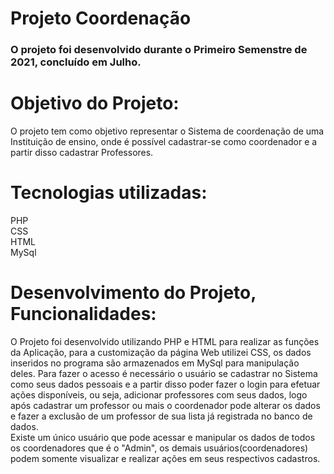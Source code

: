 # Projeto Coordenação

<h3>O projeto foi desenvolvido durante o Primeiro Semenstre de 2021, concluído em Julho.</h3>

<h1>Objetivo do Projeto:</h1>
O projeto tem como objetivo representar o Sistema de coordenação de uma Instituição de ensino, onde é possível cadastrar-se como coordenador e a partir disso cadastrar Professores.

<h1>Tecnologias utilizadas:</h1>
PHP<br>
CSS<br>
HTML<br>
MySql

<h1>Desenvolvimento do Projeto, Funcionalidades:</h1>
O Projeto foi desenvolvido utilizando PHP e HTML para realizar as funções da Aplicação, para a customização da página Web utilizei CSS, os dados inseridos no programa são armazenados em MySql para manipulação deles.
Para fazer o acesso é necessário o usuário se cadastrar no Sistema como seus dados pessoais e a partir disso poder fazer o login para efetuar ações disponíveis, ou seja, adicionar professores com seus dados, logo após cadastrar um professor ou mais o coordenador pode alterar os dados e fazer a exclusão de um professor de sua lista já registrada no banco de dados.<br>
Existe um único usuário que pode acessar e manipular os dados de todos os coordenadores que é o "Admin", os demais usuários(coordenadores) podem somente visualizar e realizar ações em seus respectivos cadastros.
